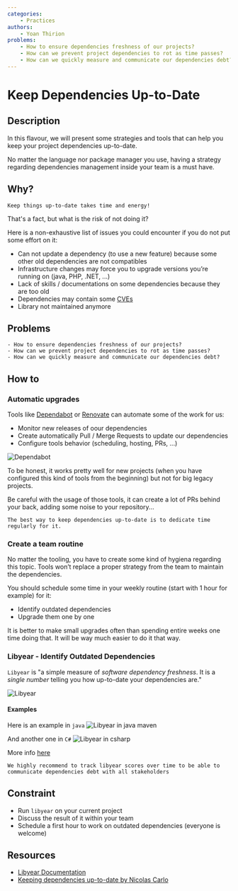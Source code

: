 ```yaml
---
categories:
    - Practices
authors:
    - Yoan Thirion
problems: 
    - How to ensure dependencies freshness of our projects?
    - How can we prevent project dependencies to rot as time passes?
    - How can we quickly measure and communicate our dependencies debt?
---
```


# Keep Dependencies Up-to-Date
## Description
In this flavour, we will present some strategies and tools that can help you keep your project dependencies up-to-date.

No matter the language nor package manager you use, having a strategy regarding dependencies management inside your team is a must have.

## Why?
`Keep things up-to-date takes time and energy!`

That's a fact, but what is the risk of not doing it?

Here is a non-exhaustive list of issues you could encounter if you do not put some effort on it:
- Can not update a dependency (to use a new feature) because some other old dependencies are not compatibles
- Infrastructure changes may force you to upgrade versions you’re running on (java, PHP, .NET, ...)
- Lack of skills / documentations on some dependencies because they are too old
- Dependencies may contain some [CVEs](https://www.cvedetails.com/)
- Library not maintained anymore

## Problems
    - How to ensure dependencies freshness of our projects?
    - How can we prevent project dependencies to rot as time passes?
    - How can we quickly measure and communicate our dependencies debt?

## How to
### Automatic upgrades
Tools like [Dependabot](https://github.com/dependabot) or [Renovate](https://github.com/renovatebot/renovate) can automate some of the work for us:
- Monitor new releases of oour dependencies
- Create automatically Pull / Merge Requests to update our dependencies
- Configure tools behavior (scheduling, hosting, PRs, ...)

![Dependabot](../../images/keep-dependencies-up-to-date/dependabot-example.webp)

To be honest, it works pretty well for new projects (when you have configured this kind of tools from the beginning) but not for big legacy projects.

Be careful with the usage of those tools, it can create a lot of PRs behind your back, adding some noise to your repository...

`The best way to keep dependencies up-to-date is to dedicate time regularly for it.`

### Create a team routine
No matter the tooling, you have to create some kind of hygiena regarding this topic.
Tools won’t replace a proper strategy from the team to maintain the dependencies.

You should schedule some time in your weekly routine (start with 1 hour for example) for it:
- Identify outdated dependencies
- Upgrade them one by one

It is better to make small upgrades often than spending entire weeks one time doing that. It will be way much easier to do it that way.

### Libyear - Identify Outdated Dependencies
`Libyear` is "a simple measure of *software dependency freshness*. It is a *single number* telling you how up-to-date your dependencies are."

![Libyear](../../images/keep-dependencies-up-to-date/libyear.webp)

#### Examples
Here is an example in `java`
![Libyear in java maven](../../images/keep-dependencies-up-to-date/libyear-java.webp)

And another one in `C#`
![Libyear in csharp](../../images/keep-dependencies-up-to-date/libyear-csharp.webp)

More info [here](https://libyear.com/)

`We highly recommend to track libyear scores over time to be able to communicate dependencies debt with all stakeholders`

## Constraint
- Run `libyear` on your current project
- Discuss the result of it within your team
- Schedule a first hour to work on outdated dependencies (everyone is welcome)

## Resources
- [Libyear Documentation](https://libyear.com/)
- [Keeping dependencies up-to-date by Nicolas Carlo](https://understandlegacycode.com/blog/keeping-dependencies-up-to-date/)